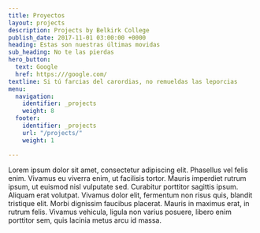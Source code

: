 ```yaml
---
title: Proyectos
layout: projects
description: Projects by Belkirk College
publish_date: 2017-11-01 03:00:00 +0000
heading: Estas son nuestras últimas movidas
sub_heading: No te las pierdas
hero_button:
  text: Google
  href: https:///google.com/
textline: Si tú farcias del carordias, no remueldas las leporcias
menu:
  navigation:
    identifier: _projects
    weight: 8
  footer:
    identifier: _projects
    url: "/projects/"
    weight: 1

---
```

Lorem ipsum dolor sit amet, consectetur adipiscing elit. Phasellus vel felis enim. Vivamus eu viverra enim, ut facilisis tortor. Mauris imperdiet rutrum ipsum, ut euismod nisl vulputate sed. Curabitur porttitor sagittis ipsum. Aliquam erat volutpat. Vivamus dolor elit, fermentum non risus quis, blandit tristique elit. Morbi dignissim faucibus placerat. Mauris in maximus erat, in rutrum felis. Vivamus vehicula, ligula non varius posuere, libero enim porttitor sem, quis lacinia metus arcu id massa.